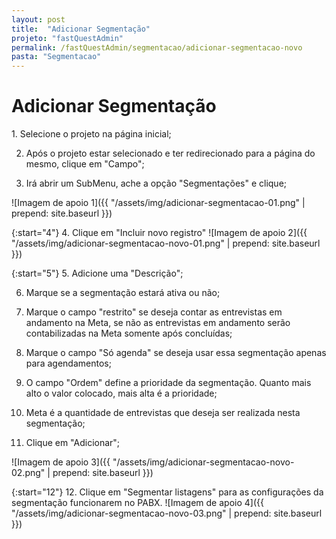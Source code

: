 ```yaml
---
layout: post
title:  "Adicionar Segmentação"
projeto: "fastQuestAdmin"
permalink: /fastQuestAdmin/segmentacao/adicionar-segmentacao-novo
pasta: "Segmentacao"
---
```

# Adicionar Segmentação

<div class="row" markdown="1">
<div class="6u 12u$(small)" markdown="1">
1. Selecione o projeto na página inicial;

2. Após o projeto estar selecionado e ter redirecionado para a página do mesmo, clique em "Campo";

3. Irá abrir um SubMenu, ache a opção "Segmentações" e clique;
</div>
<div class="6u 12u$(small)" markdown="1">
![Imagem de apoio 1]({{ "/assets/img/adicionar-segmentacao-01.png" | prepend: site.baseurl }})
</div>                               
</div>

{:start="4"}
4. Clique em "Incluir novo registro"
![Imagem de apoio 2]({{ "/assets/img/adicionar-segmentacao-novo-01.png" | prepend: site.baseurl }})


<div class="row" markdown="1">
<div class="6u 12u$(small)" markdown="1">

{:start="5"}
5. Adicione uma "Descrição";

6. Marque se a segmentação estará ativa ou não;

7. Marque o campo "restrito" se deseja contar as entrevistas em andamento na Meta, se não as entrevistas em andamento serão contabilizadas na Meta somente após concluídas;

8. Marque o campo "Só agenda" se deseja usar essa segmentação apenas para agendamentos;

9. O campo "Ordem" define a prioridade da segmentação. Quanto mais alto o valor colocado, mais alta é a prioridade;

10. Meta é a quantidade de entrevistas que deseja ser realizada nesta segmentação;

11. Clique em "Adicionar";
</div>
<div class="6u 12u$(small)" markdown="1" style="margin-left:auto">
![Imagem de apoio 3]({{ "/assets/img/adicionar-segmentacao-novo-02.png" | prepend: site.baseurl }})
</div>                               
</div>

{:start="12"}
12. Clique em "Segmentar listagens" para as configurações da segmentação funcionarem no PABX.
![Imagem de apoio 4]({{ "/assets/img/adicionar-segmentacao-novo-03.png" | prepend: site.baseurl }})
